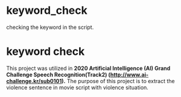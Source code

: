# keyword_check
checking the keyword in the script.


# keyword check

This project was utilized in **2020 Artificial Intelligence (AI) Grand Challenge Speech Recognition(Track2) (http://www.ai-challenge.kr/sub0101).**
The purpose of this project is to extract the violence sentence in movie script with violence situation.
